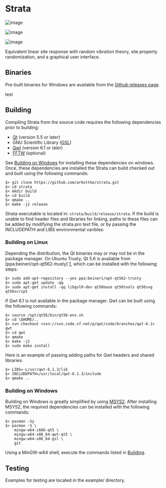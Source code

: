 # Strata

![image](https://img.shields.io/badge/license-GLPv3-blue.svg%0A%20:target:%20https://github.com/arkottke/strata/blob/master/LICENSE.txt%0A%20:alt:%20License)

![image](https://img.shields.io/travis/arkottke/strata.svg%0A%20:target:%20https://travis-ci.org/arkottke/strata%0A%20:alt:%20Travis%20Build%20Status)

![image](https://ci.appveyor.com/api/projects/status/cpgr2vsh1re8c35x?svg=true%0A%20:target:%20https://ci.appveyor.com/project/arkottke/strata%0A%20:alt:%20AppVeyor%20Build%20Status)

Equivalent linear site response with random vibration theory, site
property randomization, and a graphical user interface.

## Binaries

Pre-built binaries for Windows are available from the [Github releases
page](https://github.com/arkottke/strata/releases). 

test


## Building

Compiling Strata from the source code requires the following
dependencies prior to building:

-   [Qt](http://doc.qt.io/) (version 5.5 or later)
-   GNU Scientific Library ([GSL](http://www.gnu.org/software/gsl/))
-   [Qwt](http://qwt.sourceforge.net/) (version 6.1 or later)
-   [FFTW](http://www.fftw.org/) (optional)

See [Building on Windows](#building-on-windows) for installing these
dependencies on windows.  Once, these dependencies are installed the Strata can
build checked out and built using the following commands: 

    $> git clone https://github.com/arkottke/strata.git 
    $> cd strata 
    $> mkdir build
    $> cd build 
    $> qmake .. 
    $> make -j2 release

Strata executable is located in: `strata/build/release/strata`. If the
build is unable to find header files and libraries for linking, paths to
these files can be added by modifying the strata.pro text file, or by
passing the INCLUDEPATH and LIBS environmental varibles:

### Building on Linux

Depending the distribution, the Qt binaries may or may not be in the package
manager. On Ubuntu Trusty, Qt 5.6 is available from
[ppa:beineri/opt-qt562-trusty] [1], which can be installed with the following
steps: 

    $> sudo add-apt-repository --yes ppa:beineri/opt-qt562-trusty 
    $> sudo apt-get update -qq 
    $> sudo apt-get install -qq libgsl0-dev qt56base qt56tools qt56svg qt56script

If Qwt 6.1 is not available in the package manager. Qwt can be built
using the following commands:

    $> source /opt/qt56/bin/qt56-env.sh
    $> cd \$HOME/.. 
    $> svn checkout <svn://svn.code.sf.net/p/qwt/code/branches/qwt-6.1> qwt 
    $> cd qwt 
    $> qmake 
    $> make -j2 
    $> sudo make install

Here is an example of passing adding paths for Qwt headers and shared
libraries: 

    $> LIBS=-L/usr/qwt-6.1.3/lib 
    $> INCLUDEPATH=/usr/local/qwt-6.1.3/include 
    $> qmake ..

### Building on Windows

Building on Windows is greatly simplified by using
[MSYS2](https://msys2.github.io/). After installing MSYS2, the
required dependencies can be installed with the following commands:

    $> pacman -Sy
    $> pacman -S \
        mingw-w64-i686-qt5 \
        mingw-w64-x86_64-qwt-qt5 \
        mingw-w64-x86_64-gsl \
        git

Using a MinGW-w64 shell, execute the commands listed in [Building](#building).

## Testing

Examples for testing are located in the example/ directory.

[1]: https://launchpad.net/~beineri/+archive/ubuntu/opt-qt562-trusty
